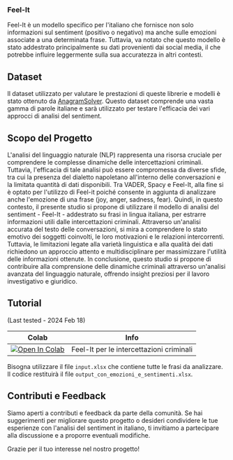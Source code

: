 ### Feel-It

Feel-It è un modello specifico per l'italiano che fornisce non solo informazioni sul sentiment (positivo o negativo) ma anche sulle emozioni associate a una determinata frase. Tuttavia, va notato che questo modello è stato addestrato principalmente su dati provenienti dai social media, il che potrebbe influire leggermente sulla sua accuratezza in altri contesti.

## Dataset

Il dataset utilizzato per valutare le prestazioni di queste librerie e modelli è stato ottenuto da [AnagramSolver](https://github.com/sigmasaur/AnagramSolver). Questo dataset comprende una vasta gamma di parole italiane e sarà utilizzato per testare l'efficacia dei vari approcci di analisi del sentiment.

## Scopo del Progetto

L'analisi del linguaggio naturale (NLP) rappresenta una risorsa cruciale per comprendere le complesse dinamiche delle intercettazioni criminali. Tuttavia, l'efficacia di tale analisi può essere compromessa da diverse sfide, tra cui la presenza del dialetto napoletano all'interno delle conversazioni e la limitata quantità di dati disponibili. Tra VADER, Spacy e Feel-It, alla fine si è optato per l'utilizzo di Feel-it poiché consente in aggiunta di analizzare anche l'emozione di una frase (joy, anger, sadness, fear). Quindi, in questo contesto, il presente studio si propone di utilizzare il modello di analisi del sentiment - Feel-It - addestrato su frasi in lingua italiana, per estrarre informazioni utili dalle intercettazioni criminali. Attraverso un'analisi accurata del testo delle conversazioni, si mira a comprendere lo stato emotivo dei soggetti coinvolti, le loro motivazioni e le relazioni intercorrenti. Tuttavia, le limitazioni legate alla varietà linguistica e alla qualità dei dati richiedono un approccio attento e multidisciplinare per massimizzare l'utilità delle informazioni ottenute. In conclusione, questo studio si propone di contribuire alla comprensione delle dinamiche criminali attraverso un'analisi avanzata del linguaggio naturale, offrendo insight preziosi per il lavoro investigativo e giuridico. 

## Tutorial

(Last tested - 2024 Feb 18)

| Colab | Info
| --- | --- |
[![Open In Colab](https://colab.research.google.com/assets/colab-badge.svg)](https://colab.research.google.com/github/GiovanniBorrelli/RetiGeografiche/blob/main/2%29%20Model%20(Feel-It)%20Training/UseFeel-It.ipynb) | Feel-It per le intercettazioni criminali

Bisogna utilizzare il file `input.xlsx` che contiene tutte le frasi da analizzare. Il codice restituirà il file `output_con_emozioni_e_sentimenti.xlsx`.

## Contributi e Feedback

Siamo aperti a contributi e feedback da parte della comunità. Se hai suggerimenti per migliorare questo progetto o desideri condividere le tue esperienze con l'analisi del sentiment in italiano, ti invitiamo a partecipare alla discussione e a proporre eventuali modifiche.

Grazie per il tuo interesse nel nostro progetto!
